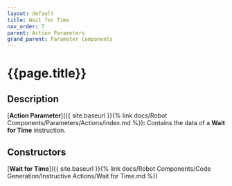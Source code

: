 ```yaml
---
layout: default
title: Wait for Time
nav_order: 7
parent: Action Parameters
grand_parent: Parameter Components
---
```


# **{{page.title}}**

## **Description**

[**Action Parameter**]({{ site.baseurl }}{% link docs/Robot Components/Parameters/Actions/index.md %})**:** 
Contains the data of a **Wait for Time** instruction.

## **Constructors**

[**Wait for Time**]({{ site.baseurl }}{% link docs/Robot Components/Code Generation/Instructive Actions/Wait for Time.md %})



